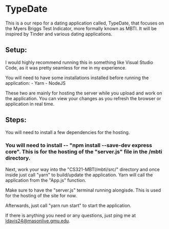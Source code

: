 # TypeDate

This is a our repo for a dating application called, TypeDate, that focuses on the Myers Briggs Test Indicator, more formally known as MBTI. It will be inspired by Tinder and various dating applications.

## Setup:

I would highly recommend running this in something like Visual Studio Code, as it was pretty seamless for me in my experience.

You will need to have some installations installed before running the application:
	- Yarn
	- NodeJS

These two are mainly for hosting the server while you upload and work on the application. You can view your changes as you refresh the browser or application in real time.

## Steps:

You will need to install a few dependencies for the hosting.
 
### You will need to install -- "npm install --save-dev express core". This is for the hosting of the "server.js" file in the /mbti directory.  

Next, work your way into the "CS321-MBTI/mbti/src/" directory and once inside just call "yarn" to build/update the application. Yarn will call the application from the "App.js" function.

Make sure to have the "server.js" terminal running alongisde. This is used for the hosting of the site for now. 

Afterwards, just call "yarn run start" to start the application.


If there is anything you need or any questions, just ping me at ldavis24@masonlive.gmu.edu.
